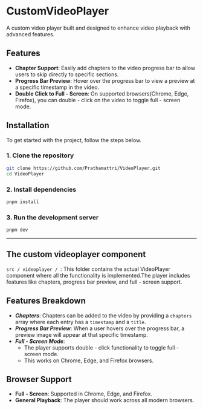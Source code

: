 # CustomVideoPlayer

A custom video player built and designed to enhance video playback with advanced features.

## Features

- **Chapter Support**: Easily add chapters to the video progress bar to allow users to skip directly to specific sections.
- **Progress Bar Preview**: Hover over the progress bar to view a preview at a specific timestamp in the video.
- **Double Click to Full - Screen**: On supported browsers(Chrome, Edge, Firefox), you can double - click on the video to toggle full - screen mode.

## Installation

To get started with the project, follow the steps below.

### 1. Clone the repository
```bash
git clone https://github.com/Prathamattri/VideoPlayer.git
cd VideoPlayer
```
### 2. Install dependencies
```bash
pnpm install
```
### 3. Run the development server
```bash
pnpm dev
```
---
## The custom videoplayer component
  ```src / videoplayer / ```: This folder contains the actual VideoPlayer component where all the functionality is implemented.The player includes features like chapters, progress bar preview, and full - screen support.

## Features Breakdown

-  **_Chapters_**: Chapters can be added to the video by providing a `chapters` array where each entry has a `timestamp` and a `title`.
-  **_Progress Bar Preview_**:  When a user hovers over the progress bar, a preview image will appear at that specific timestamp.
-  **_Full - Screen Mode_**:
    - The player supports double - click functionality to toggle full - screen mode.
    - This works on Chrome, Edge, and Firefox browsers.

## Browser Support

  -  **Full - Screen**: Supported in Chrome, Edge, and Firefox.
  -  **General Playback**: The player should work across all modern browsers.

